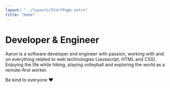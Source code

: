 ```yaml
---
layout: "../layouts/StartPage.astro"
title: "Home"
---
```


# Developer & Engineer

Aaron is a software developer and engineer with passion, working with and on everything related to web technologies (Javascript, HTML and CSS).  
Enjoying the life while hiking, playing volleyball and exploring the world as a remote-first worker.

Be kind to everyone ❤️
